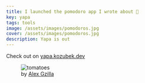 ```yaml
---
title: I launched the pomodoro app I wrote about 🍅
key: yapa
tags: tools
image: /assets/images/pomodoros.jpg
cover: /assets/images/pomodoros.jpg
description: Yapa is out
---
```


Check out on [yapa.kozubek.dev](https://yapa.kozubek.dev/)

<!--more-->

<figure>
  <img src="{{ "/assets/images/pomodoros.jpg" | absolute_url }}" alt="tomatoes">
  <figcaption>
    by <a href="https://unsplash.com/@galex">Alex Gzilla</a> 
  </figcaption>
</figure>
